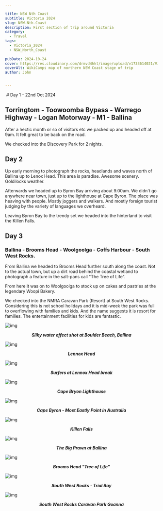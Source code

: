 ```yaml
---

title: NSW Nth Coast
subtitle: Victoria 2024
slug: NSW-Nth-Coast
description: First section of trip around Victoria 
category:
  - Travel
tags:
  - Victoria_2024
  - NSW_North_Coast
  
pubDate: 2024-10-24
cover: https://res.cloudinary.com/drmvd4hkt/image/upload/v1733614021/Victoria%202024/NSW%20North%20Coast%202024/Map_Nth_NSW_Coast_owqaaw.png
coverAlt: WikiCamps map of northern NSW Coast stage of trip
author: John


---
```



<Image />
# Day 1 - 22nd Oct 2024

## Torringtom - Toowoomba Bypass - Warrego Highway - Logan Motorway - M1 - Ballina

  After a hectic month or so of visitors etc we packed up and headed off at 9am. It felt great to be back on the road.

  We checked into the Discovery Park for 2 nights.

## Day 2

  Up early morning to photograph the rocks, headlands and waves north of Ballina up to Lenox Head. This area is paradise. Awesome scenery. Goldilocks weather.

  Afterwards we headed up to Byron Bay arriving about 9.00am. We didn't go anywhere near town, just up to the lighthouse at Cape Byron. The place was heaving with people. Mostly joggers and walkers. And mostly foreign tourist judging by the variety of languages we overheard.

  Leaving Byron Bay to the trendy set we headed into the hinterland to visit the Killen Falls.

  ## Day 3
### Ballina - Brooms Head - Woolgoolga - Coffs Harbour - South West Rocks.
 From Ballina we headed to Brooms Head further south along the coast. Not to the actual town, but up a dirt road behind the coastal wetland to photograph a feature in the salt-pans call "The Tree of Life".

 From here it was on to Woolgoolga to stock up on cakes and pastries at the legendary Woopi Bakery.

 We checked into the NMRA Caravan Park (Resort) at South West Rocks. Considering this is not school holidays and it is mid-week the park was full to overflowing with families and kids. And the name suggests it is resort for families. The entertainment facilities for kids are fantastic. 




![img](https://res.cloudinary.com/drmvd4hkt/image/upload/v1733197166/Victoria%202024/NSW%20North%20Coast%202024/Ballina-NSW-Boulder-Beach_DSC6748-Edit_hylhvs.jpg?ixlib=rb-1.2.1&ixid=eyJhcHBfaWQiOjEyMDd9&h=1102&auto=format&fit=crop&w=1000&q=80)
  ***<p style="text-align:center;">Sliky water effect shot at Boulder Beach, Ballina***

![img](https://res.cloudinary.com/drmvd4hkt/image/upload/v1733197176/Victoria%202024/NSW%20North%20Coast%202024/Lennox_Head_DSC6784_zvwrmp.jpg?ixlib=rb-1.2.1&ixid=eyJhcHBfaWQiOjEyMDd9&h=1102&auto=format&fit=crop&w=1000&q=80)
 ***<p style="text-align:center;">Lennox Head***

![img](https://res.cloudinary.com/drmvd4hkt/image/upload/v1733197161/Victoria%202024/NSW%20North%20Coast%202024/Ballina_Surfers_Lennox_Head_DSC6797_aphsym.jpg?ixlib=rb-1.2.1&ixid=eyJhcHBfaWQiOjEyMDd9&h=1102&auto=format&fit=crop&w=1000&q=80)
 ***<p style="text-align:center;">Surfers at Lennox Head break***


![img](https://res.cloudinary.com/drmvd4hkt/image/upload/v1733197190/Victoria%202024/NSW%20North%20Coast%202024/Byron-Bay_Lighthouse_DSC6803_pdh8zo.jpg?ixlib=rb-1.2.1&ixid=eyJhcHBfaWQiOjEyMDd9&h=1102&auto=format&fit=crop&w=1000&q=80)
 ***<p style="text-align:center;">Cape Bryon Lighthouse***

![img](https://res.cloudinary.com/drmvd4hkt/image/upload/v1733197166/Victoria%202024/NSW%20North%20Coast%202024/Byron_Bay_Most_Eastly_Point_DSC6834_auzmjs.jpg?ixlib=rb-1.2.1&ixid=eyJhcHBfaWQiOjEyMDd9&h=1102&auto=format&fit=crop&w=1000&q=80)
 ***<p style="text-align:center;">Cape Byron - Most Eastly Point in Australia***


![img](https://res.cloudinary.com/drmvd4hkt/image/upload/v1733197197/Victoria%202024/NSW%20North%20Coast%202024/Ballina_Killen_Falls_DSC6847-Pano_xp7sdm.jpg?ixlib=rb-1.2.1&ixid=eyJhcHBfaWQiOjEyMDd9&h=1102&auto=format&fit=crop&w=1000&q=80)
 ***<p style="text-align:center;">Killen Falls***



 ![img](https://res.cloudinary.com/drmvd4hkt/image/upload/v1733197174/Victoria%202024/NSW%20North%20Coast%202024/Ballina_Big_Prawn_DSC6850_q5qfns.jpg?ixlib=rb-1.2.1&ixid=eyJhcHBfaWQiOjEyMDd9&h=1102&auto=format&fit=crop&w=1000&q=80)
 ***<p style="text-align:center;">The Big Prawn at Ballina***

 ![img](https://res.cloudinary.com/drmvd4hkt/image/upload/v1733197162/Victoria%202024/NSW%20North%20Coast%202024/Brooms_Head-Tree_of_Life2_DJI_0636_df7usp.jpg?ixlib=rb-1.2.1&ixid=eyJhcHBfaWQiOjEyMDd9&h=1102&auto=format&fit=crop&w=1000&q=80)
 ***<p style="text-align:center;">Brooms Head "Tree of Life"***


 ![img](https://res.cloudinary.com/drmvd4hkt/image/upload/v1733197182/Victoria%202024/NSW%20North%20Coast%202024/Trial_Bay_Goal_Rocks_DSC6861_exo25s.jpg?ixlib=rb-1.2.1&ixid=eyJhcHBfaWQiOjEyMDd9&h=1102&auto=format&fit=crop&w=1000&q=80)
 ***<p style="text-align:center;">South West Rocks - Trial Bay***

 ![img](https://res.cloudinary.com/drmvd4hkt/image/upload/v1733197171/Victoria%202024/NSW%20North%20Coast%202024/South_West_Rocks_Goanna_DSC6855_xivzki.jpg?ixlib=rb-1.2.1&ixid=eyJhcHBfaWQiOjEyMDd9&h=1102&auto=format&fit=crop&w=1000&q=80)
 ***<p style="text-align:center;">South West Rocks Caravan Park Goanna***

 <!-- ![img](https://input?ixlib=rb-1.2.1&ixid=eyJhcHBfaWQiOjEyMDd9&h=1102&auto=format&fit=crop&w=1000&q=80)
 ***<p style="text-align:center;">Replace*** -->

 <!-- ![img](https://input?ixlib=rb-1.2.1&ixid=eyJhcHBfaWQiOjEyMDd9&h=1102&auto=format&fit=crop&w=1000&q=80)
 ***<p style="text-align:center;">Replace*** -->

 <!-- ![img](https://input?ixlib=rb-1.2.1&ixid=eyJhcHBfaWQiOjEyMDd9&h=1102&auto=format&fit=crop&w=1000&q=80)
 ***<p style="text-align:center;">Replace*** -->